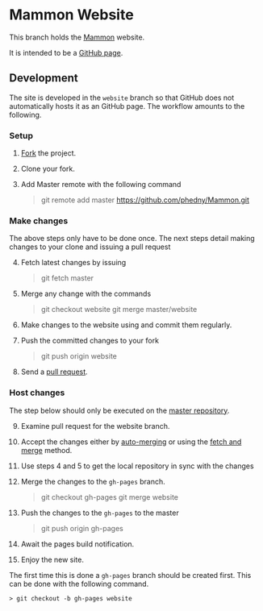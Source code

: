 Mammon Website
==============

This branch holds the [Mammon](https://github.com/phedny/Mammon "Master repo") website.

It is intended to be a [GitHub page](http://pages.github.com/ "Documentation on GitHub pages").

Development
-----------

The site is developed in the `website` branch so that GitHub does not
automatically hosts it as an GitHub page. The workflow amounts to the
following.

### Setup

1. [Fork](http://help.github.com/fork-a-repo/ "GitHub on forking") the project.
2. Clone your fork.
3. Add Master remote with the following command

    > git remote add master https://github.com/phedny/Mammon.git

### Make changes

The above steps only have to be done once. The next steps detail
making changes to your clone and issuing a pull request

4. Fetch latest changes by issuing

    > git fetch master

5. Merge any change with the commands

    > git checkout website
    > git merge master/website

6. Make changes to the website using and commit them regularly.
7. Push the committed changes to your fork

    > git push origin website

8. Send a [pull request](http://help.github.com/send-pull-requests/ "GitHub on pull requests").

### Host changes

The step below should only be executed on the 
[master repository](https://github.com/phedny/Mammon "Master repo").

9. Examine pull request for the website branch.
10. Accept the changes either by 
  [auto-merging](https://github.com/blog/843-the-merge-button "GitHub on auto-merging")
  or using the 
  [fetch and merge](http://help.github.com/send-pull-requests/#fetch_and_merge "Details of pull request")
   method.
11. Use steps 4 and 5 to get the local repository in sync with the changes
12. Merge the changes to the `gh-pages` branch.

    > git checkout gh-pages
    > git merge website

13. Push the changes to the `gh-pages` to the master

    > git push origin gh-pages

14. Await the pages build notification.
15. Enjoy the new site.

The first time this is done a `gh-pages` branch should be created
first. This can be done with the following command. 

    > git checkout -b gh-pages website
